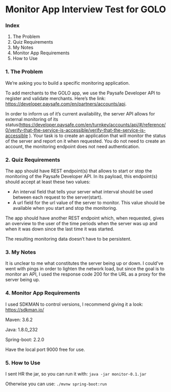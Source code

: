 # Monitor App Interview Test for GOLO

### Index
1. The Problem
2. Quiz Requirements
3. My Notes
4. Monitor App Requirements
5. How to Use

### 1. The Problem
We’re asking you to build a specific monitoring application.

To add merchants to the GOLO app, we use the Paysafe Developer API to register and validate merchants. Here’s the link: https://developer.paysafe.com/en/partners/accounts/api.

In order to inform us of it’s current availability, the server API allows for external monitoring of its status(https://developer.paysafe.com/en/turnkey/accounts/api/#/reference/0/verify-that-the-service-is-accessible/verify-that-the-service-is-accessible ). Your task is to create an application that will monitor the status of the server and report on it when requested. You do not need to create an account, the monitoring endpoint does not need authentication.

### 2. Quiz Requirements
The app should have REST endpoint(s) that allows to start or stop the monitoring of the Paysafe Developer API. In its payload, this endpoint(s) should accept at least these two values:
-	An interval field that tells your server what interval should be used between each request to the server(start).
-	A url field for the url value of the server to monitor. This value should be available when you start and stop the monitoring.

The app should have another REST endpoint which, when requested, gives an overview to the user of the time periods when the server was up and when it was down since the last time it was started.

The resulting monitoring data doesn’t have to be persistent.

### 3. My Notes
It is unclear to me what constitutes the server being up or down. I could've went with pings in order to lighten the network load, but since the goal is to monitor an API, I used the response code 200 for the URL as a proxy for the server being up.

### 4. Monitor App Requirements

I used SDKMAN to control versions, I recommend giving it a look: https://sdkman.io/

Maven: 3.6.2

Java: 1.8.0_232

Spring-boot: 2.2.0

Have the local port 9000 free for use.

### 5. How to Use
I sent HR the jar, so you can run it with:
`java -jar monitor-0.1.jar`

Otherwise you can use:
`./mvnw spring-boot:run`
